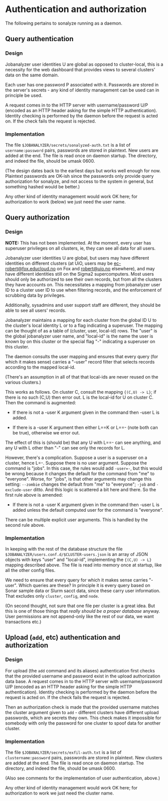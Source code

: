 # Authentication and authorization

The following pertains to sonalyze running as a daemon.


## Query authentication

### Design

Jobanalyzer user identities U are global as opposed to cluster-local, this is a necessity for the
web dashboard that provides views to several clusters' data on the same domain.

Each user has one password P associated with it. Passwords are stored in the server's secrets - any
kind of identity management can be used can in principle be used.

A request comes in to the HTTP server with username/password U/P (encoded as an HTTP header asking
for the simple HTTP authentication).  Identity checking is performed by the daemon before the
request is acted on.  If the check fails the request is rejected.

### Implementation

The file `$JOBANALYZER/secrets/sonalyzed-auth.txt` is a list of `username:password` pairs, passwords
are stored in plaintext.  New users are added at the end.  The file is read once on daemon startup.
The directory, and indeed the file, should be umask 0600.

(The design dates back to the earliest days but works well enough for now.  Plaintext passwords are
OK-ish since the passwords only provide query authorization for sonalyze, and not access to the
system in general, but something hashed would be better.)

Any other kind of identity management would work OK here; for authorization to work (below) we just
need the user name.


## Query authorization

### Design

**NOTE:** This has not been implemented.  At the moment, every user has superuser privileges on all
clusters, ie, they can see all data for all users.

Jobanalyzer user identities U are global, but users may have different identities on different
clusters (at UiO, users may be ec-robert@fox.educloud.no on Fox and robert@uio.no elsewhere), and
may have different identities still on the Sigma2 supercomputers.  Most users should only be
authorized to see their own records, but from all the clusters they have accounts on.  This
necessitates a mapping from jobanalyzer user ID to a cluster user ID to use when filtering records,
and the enforcement of scrubbing data by privileges.

Additionally, sysadmins and user support staff are different, they should be able to see all users'
records.

Jobanalyzer maintains a mapping for each cluster from the global ID U to the cluster's local
identity L or to a flag indicating a superuser.  The mapping can be thought of as a table of
(cluster, user, local-id) rows.  The "user" is the global jobanalyzer user name, and "local-id" is
the name the user is known by on this cluster or the special flag "-" indicating a superuser on this
cluster.

The daemon consults the user mapping and ensures that every query (for which it makes sense) carries
a "-user" record filter that selects records according to the mapped local-id.

(There's an assumption in all of that that local-ids are never reused on the various clusters.)

This works as follows.  On cluster C, consult the mapping `{(C,U) -> L}`; if there is no such (C,U)
then error out.  L is the local-id for U on cluster C.  Then the command is augmented:

* If there is not a -user K argument given in the command then -user L is added.

* If there is a -user K argument then either L==K or L==- (note both can be true), otherwise we
  error out.

The effect of this is (should be) that any U with L==- can see anything, and any U with L other than
"-" can see only the records for L.

However, there's a complication.  Suppose a user is a superuser on a cluster, hence L=-.  Suppose
there is no user argument.  Suppose the command is "jobs".  In this case, the rules would add
`-user=-`, but this would be wrong because it changes the default for the command from "me" to
"everyone".  Worse, for "jobs", is that other arguments may change this setting: `--zombie` changes
the default from "me" to "everyone"; `-job` and `-exclude-user` ditto.  And this logic is scattered
a bit here and there.  So the first rule above is amended:

* If there is not a -user K argument given in the command then -user L is added unless the default
  computed user for the command is "everyone".

There can be multiple explicit user arguments.  This is handled by the second rule above.

### Implementation

In keeping with the rest of the database structure the file
`$JOBANALYZER/users.conf.d/$CLUSTER-users.json` is an array of JSON objects with keys "user" and
"local-id", implementing the `{(C,U) -> L}` mapping described above.  The file is read into memory
once at startup, like all the other config files.

We need to ensure that every query for which it makes sense carries "-user".  Which queries are
these?  In principle it is every query based on Sonar sample data or Slurm sacct data, since these
carry user information.  That excludes only `cluster`, `config`, and `node`.

(On second thought, not sure that one file per cluster is a great idea.  But this is one of those
things that *really should be a proper database* anyway.  User permissions are not append-only
like the rest of our data, we want transactions etc.)

## Upload (`add`, etc) authentication and authorization

### Design

For upload (the `add` command and its aliases) authentication first checks that the provided
username and password exist in the upload authorization data base.  A request comes in to the HTTP
server with username/password U/P (encoded as an HTTP header asking for the simple HTTP
authentication).  Identity checking is performed by the daemon before the request is acted on.  If
the check fails the request is rejected.

Then an authorization check is made that the provided username matches the cluster argument given to
`add` - different clusters have different upload passwords, which are secrets they own.  This check
makes it impossible for somebody with only the password for one cluster to spoof data for another
cluster.

### Implementation

The file `$JOBANALYZER/secrets/exfil-auth.txt` is a list of `clustername:password` pairs, passwords
are stored in plaintext.  New clusters are added at the end.  The file is read once on daemon
startup.  The directory, and indeed the file, should be umask 0600.

(Also see comments for the implementation of user authentication, above.)

Any other kind of identity management would work OK here; for authorization to work we just need the
cluster name.
